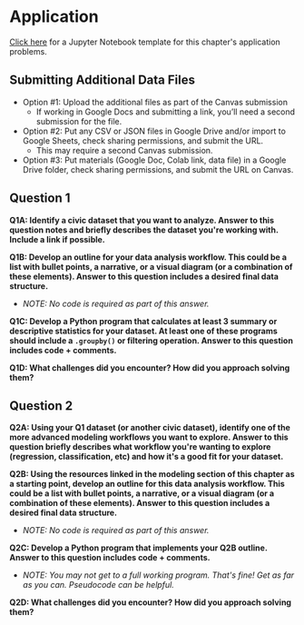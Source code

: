 # Application

[Click here](https://colab.research.google.com/drive/1vYSi18sXN626pFbT7GlHU7TXZLdOtxVJ?usp=sharing) for a Jupyter Notebook template for this chapter's application problems.

## Submitting Additional Data Files 

- Option #1: Upload the additional files as part of the Canvas submission
  * If working in Google Docs and submitting a link, you’ll need a second submission for the file.
- Option #2: Put any CSV or JSON files in Google Drive and/or import to Google Sheets, check sharing permissions, and submit the URL.
  * This may require a second Canvas submission.
- Option #3: Put materials (Google Doc, Colab link, data file) in a Google Drive folder, check sharing permissions, and submit the URL on Canvas.

## Question 1

**Q1A: Identify a civic dataset that you want to analyze. Answer to this question notes and briefly describes the dataset you're working with. Include a link if possible.**

**Q1B: Develop an outline for your data analysis workflow. This could be a list with bullet points, a narrative, or a visual diagram (or a combination of these elements). Answer to this question includes a desired final data structure.**
- *NOTE: No code is required as part of this answer.*

**Q1C: Develop a Python program that calculates at least 3 summary or descriptive statistics for your dataset. At least one of these programs should include a `.groupby()` or filtering operation. Answer to this question includes code + comments.**

**Q1D: What challenges did you encounter? How did you approach solving them?**

## Question 2

**Q2A: Using your Q1 dataset (or another civic dataset), identify one of the more advanced modeling workflows you want to explore. Answer to this question briefly describes what workflow you're wanting to explore (regression, classification, etc) and how it's a good fit for your dataset.**

**Q2B: Using the resources linked in the modeling section of this chapter as a starting point, develop an outline for this data analysis workflow. This could be a list with bullet points, a narrative, or a visual diagram (or a combination of these elements). Answer to this question includes a desired final data structure.**
- *NOTE: No code is required as part of this answer.*

**Q2C: Develop a Python program that implements your Q2B outline. Answer to this question includes code + comments.**
- *NOTE: You may not get to a full working program. That's fine! Get as far as you can. Pseudocode can be helpful.*

**Q2D: What challenges did you encounter? How did you approach solving them?**